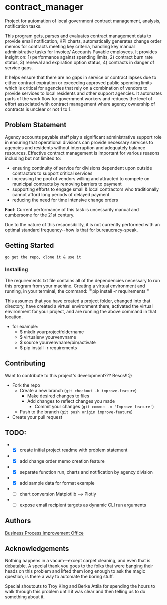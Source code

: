 # contract_manager
Project for automation of local government contract management, analysis, notification tasks.

This program gets, parses and evaluates contract management data to provide email notification, KPI charts, automatically generates change order memos for contracts meeting key criteria, handling key manual administrative tasks for  Invoice/ Accounts Payable employees.  It provides insight on: 1) performance against spending limits, 2) contract burn rate status, 3) renewal and expiration option status, 4) contracts in danger of service gaps.

It helps ensure that there are no gaps in service or contract lapses due to either contract expiration or exceeding approved public spending limits which is critical for agencies that rely on a combination of vendors to provide services to local residents and other support agencies. It automates parts of the work flow for government workers and reduces the level of effort associated with contract management where agency ownership of contracts is unclear or not 1 to 1.

## Problem Statement
Agency accounts payable staff play a significant administrative support role in ensuring that operational divisions can provide necessary services to agencies and residents without interruption and adequately balance resources. Effective contract management is important for various reasons including but not limited to:
* ensuring continuity of service for divisions dependent upon outside contractors to support  critical services
* increasing the pool of vendors willing and attracted to compete on municipal contracts by removing barriers to payment
* supporting efforts to engage small & local contractors who traditionally cannot afford long periods of delayed payment
* reducing the need for time intensive change orders

**Fact**: Current performance of this task is uncessarily manual and cumbersome for the 21st century.

Due to the nature of this responsibility, it is not currently performed with an optimal standard frequency--how is that for bureaucracy-speak.  

## Getting Started
```
go get the repo, clone it & use it
```

### Installing
The requirements.txt file contains all of the dependencies necessary to run this program from your machine. Creating a virtual environment and running, in your terminal, the command:
'''pip install -r requirements'''

This assumes that you have created a project folder, changed into that directory, have created a virtual environment there, activated the virtual environment for your project, and are running the above command in that location.
* for example:
  * $ mkdir yourprojectfoldername
  * $ virtualenv yourvenvname
  * $ source yourvenvname/bin/activate
  * $ pip install -r requirements

## Contributing
Want to contribute to this project's development???        Besos!!:kissing_closed_eyes:

* Fork the repo
  * Create a new branch (```git checkout -b improve-feature```)
    * Make desired changes to files  
    * Add changes to reflect changes you made
      * Commit your changes (```git commit -m 'Improve feature'```)
  * Push to the branch (```git push origin improve-feature```)
* Create your pull request

## TODO:
* - [x] create initial project readme with problem statement
* - [x] add change order memo creation feature
* - [x] separate function run, charts and notification by agency division
* - [X] add sample data for format example
* - [ ] chart conversion Matplotlib --> Plotly
* - [ ] expose email recipient targets as dynamic CLI run arguments

## Authors
[Business Process Improvement Office](https://generalservices.baltimorecity.gov/business-process-improvement-office)

## Acknowledgements
Nothing happens in a vacum--except carpet cleaning, and even that is debatable. A special thank you goes to the folks that were banging their heads on this problem and lifted them long enough to ask the magic question, is there a way to automate the boring stuff.  

Special shoutouts to Troy King and Berke Attila for spending the hours to walk through this problem untill it was clear and then telling us to do something about it.
